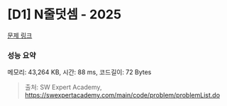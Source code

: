 # [D1] N줄덧셈 - 2025 

[문제 링크](https://swexpertacademy.com/main/code/problem/problemDetail.do?contestProbId=AV5QFZtaAscDFAUq) 

### 성능 요약

메모리: 43,264 KB, 시간: 88 ms, 코드길이: 72 Bytes



> 출처: SW Expert Academy, https://swexpertacademy.com/main/code/problem/problemList.do